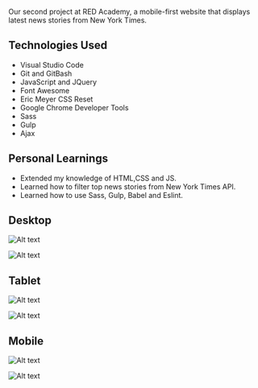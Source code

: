 Our second project at RED Academy, a mobile-first website that displays latest news stories from New York Times.

## Technologies Used

* Visual Studio Code
* Git and GitBash
* JavaScript and JQuery
* Font Awesome
* Eric Meyer CSS Reset
* Google Chrome Developer Tools
* Sass
* Gulp
* Ajax

## Personal Learnings

* Extended my knowledge of HTML,CSS and JS.
* Learned how to filter top news stories from New York Times API.
* Learned how to use Sass, Gulp, Babel and Eslint.


## Desktop

![Alt text](/images/desktop-loading-screenshot.png "Desktop Version")

![Alt text](/images/desktop-loaded-screenshot.png "Desktop Version")

## Tablet

![Alt text](/images/tablet-loading-screenshot.png "Tablet Version")

![Alt text](/images/tablet-loaded-screenshot.png "Tablet Version")

## Mobile

![Alt text](/images/mobile-loading-screenshot.png "Mobile Version")

![Alt text](/images/mobile-loaded-screenshot.png "Mobile Version")
